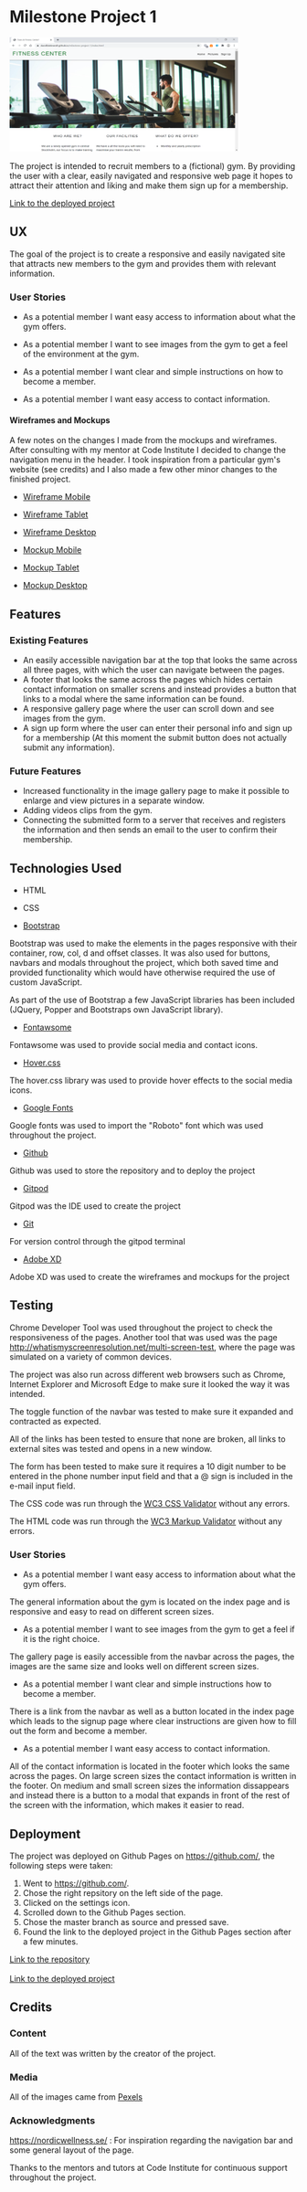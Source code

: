 # Milestone Project 1

<img src="assets/images/wireframes-and-mockups/image-index2.png"
     alt="Index page of deplyed project"
     style="height: 200px; width: 400px;" />

The project is intended to recruit members to a (fictional) gym. By providing the user with a clear, easily navigated and responsive web page it hopes to attract their attention and liking and make them sign up for a membership.


[Link to the deployed project](https://davidlidebrandt.github.io/milestone-project-1/)

## UX

The goal of the project is to create a responsive and easily navigated site that attracts new members to the gym and provides them with relevant information.

### User Stories

* As a potential member I want easy access to information about what the gym offers.

* As a potential member I want to see images from the gym to get a feel of the environment at the gym.

* As a potential member I want clear and simple instructions on how to become a member.

* As a potential member I want easy access to contact information.


#### Wireframes and Mockups

A few notes on the changes I made from the mockups and wireframes. After consulting with my mentor at Code Institute I decided to change the navigation menu in the header.
I took inspiration from a particular gym's website (see credits) and I also made a few other minor changes to the finished project.


* [Wireframe Mobile](assets/images/wireframes-and-mockups/wireframe-mobile.jpg)
* [Wireframe Tablet](assets/images/wireframes-and-mockups/wireframe-tablet.jpg)
* [Wireframe Desktop](assets/images/wireframes-and-mockups/wireframe-desktop.jpg)

* [Mockup Mobile](assets/images/wireframes-and-mockups/mockup-mobile.jpg)
* [Mockup Tablet](assets/images/wireframes-and-mockups/mockup-tablet.jpg)
* [Mockup Desktop](assets/images/wireframes-and-mockups/mockup-desktop.jpg)
   

## Features

### Existing Features

* An easily accessible navigation bar at the top  that looks the same across all three pages, with which the user can navigate between the pages.
* A footer that looks the same across the pages which hides certain contact information on smaller screns and instead provides a button that links to a modal where the same information can be found.
* A responsive gallery page where the user can scroll down and see images from the gym.
* A sign up form where the user can enter their personal info and sign up for a membership (At this moment the submit button does not actually submit any information).


### Future Features

* Increased functionality in the image gallery page to make it possible to enlarge and view pictures in a separate window.
* Adding videos clips from the gym.
* Connecting the submitted form to a server that receives and registers the information and then sends an email to the user to confirm their membership.

## Technologies Used

* HTML

* CSS

* [Bootstrap](https://getbootstrap.com/)

Bootstrap was used to make the elements in the pages responsive with their container, row, col, d and offset classes.
It was also used for buttons, navbars and modals throughout the project, which both saved time and provided functionality which would have otherwise required the use of custom JavaScript.

As part of the use of Bootstrap a few JavaScript libraries has been included (JQuery, Popper and Bootstraps own JavaScript library).

* [Fontawsome](https://fontawesome.com/)

Fontawsome was used to provide social media and contact icons.

* [Hover.css](https://cdnjs.com/libraries/hover.css)

The hover.css library was used to provide hover effects to the social media icons.

* [Google Fonts](https://fonts.google.com/)

Google fonts was used to import the "Roboto" font which was used throughout the project.

* [Github](https://github.com/)

Github was used to store the repository and to deploy the project

* [Gitpod](https://www.gitpod.io/)

Gitpod was the IDE used to create the project

* [Git](https://git-scm.com/) 

For version control through the gitpod terminal

* [Adobe XD](https://www.adobe.com/products/xd.html)

Adobe XD was used to create the wireframes and mockups for the project


## Testing

Chrome Developer Tool was used throughout the project to check the responsiveness of the pages. Another tool that was used
was the page http://whatismyscreenresolution.net/multi-screen-test, where the page was simulated on a variety of common devices.  

The project was also run across different web browsers such as Chrome,
Internet Explorer and Microsoft Edge to make sure it looked the way it was intended.

The toggle function of the navbar was tested to make sure it expanded and contracted as expected.

All of the links has been tested to ensure that none are broken, all links to external sites was tested and opens in a new window. 

The form has been tested to make sure it requires a 10 digit number to be entered in the phone number input field
and that a @ sign is included in the e-mail input field.

The CSS code was run through the [WC3 CSS Validator](https://jigsaw.w3.org/css-validator/) without any errors.

The HTML code was run through the [WC3 Markup Validator](https://validator.w3.org/) without any errors.

### User Stories

* As a potential member I want easy access to information about what the gym offers.

The general information about the gym is located on the index page and is responsive and easy to read on different screen sizes.

* As a potential member I want to see images from the gym to get a feel if it is the right choice.

The gallery page is easily accessible from the navbar across the pages, the images are the same size and looks well on different screen sizes.

* As a potential member I want clear and simple instructions how to become a member.

There is a link from the navbar as well as a button located in the index page which leads to the signup page where clear instructions are given how to fill out the form and become a member.

* As a potential member I want easy access to contact information.

All of the contact information is located in the footer which looks the same across the pages. On large screen sizes the contact information is written in the footer. On medium and small screen sizes the information dissappears and instead there is a button to a modal that expands in front of the rest of the screen with the information, which makes it easier to read.

## Deployment

The project was deployed on Github Pages on https://github.com/, the following steps were taken:
1. Went to https://github.com/.
2. Chose the right repsitory on the left side of the page.
3. Clicked on the settings icon.
4. Scrolled down to the Github Pages section.
5. Chose the master branch as source and pressed save.
6. Found the link to the deployed project in the Github Pages section after a few minutes.


[Link to the repository](https://github.com/davidlidebrandt/milestone-project-1) <br><br>
[Link to the deployed project](https://davidlidebrandt.github.io/milestone-project-1/)

## Credits 

### Content

All of the text was written by the creator of the project.

### Media

All of the images came from [Pexels](https://www.pexels.com/royalty-free-images/)

### Acknowledgments

https://nordicwellness.se/ : For inspiration regarding the navigation bar and some general layout of the page.

Thanks to the mentors and tutors at Code Institute for continuous support throughout the project.